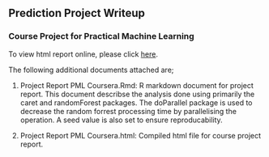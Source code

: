 ## Prediction Project Writeup
### Course Project for Practical Machine Learning

To view html report online, please click [here](https://karennkl.github.io/Coursera-PML-Course-Project/).

The following additional documents attached are; 

1. Project Report PML Coursera.Rmd: R markdown document for project report.
This document describse the analysis done using primarily the caret and randomForest packages. The doParallel package is used to decrease the random forrest processing time by parallelising the operation. A seed value is also set to ensure reproducability.

2. Project Report PML Coursera.html: Compiled html file for course project report.
